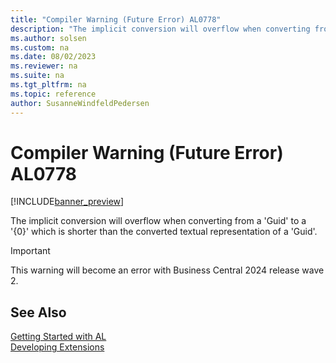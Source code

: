 ```yaml
---
title: "Compiler Warning (Future Error) AL0778"
description: "The implicit conversion will overflow when converting from a 'Guid' to a '{0}' which is shorter than the converted textual representation of a 'Guid'."
ms.author: solsen
ms.custom: na
ms.date: 08/02/2023
ms.reviewer: na
ms.suite: na
ms.tgt_pltfrm: na
ms.topic: reference
author: SusanneWindfeldPedersen
---
```

[//]: # (START>DO_NOT_EDIT)
[//]: # (IMPORTANT:Do not edit any of the content between here and the END>DO_NOT_EDIT.)
[//]: # (Any modifications should be made in the .xml files in the ModernDev repo.)
# Compiler Warning (Future Error) AL0778

[!INCLUDE[banner_preview](../includes/banner_preview.md)]

The implicit conversion will overflow when converting from a 'Guid' to a '{0}' which is shorter than the converted textual representation of a 'Guid'.


> [!IMPORTANT]
> This warning will become an error with Business Central 2024 release wave 2.  

[//]: # (IMPORTANT: END>DO_NOT_EDIT)
## See Also  
[Getting Started with AL](../devenv-get-started.md)  
[Developing Extensions](../devenv-dev-overview.md)  